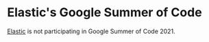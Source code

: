 # Elastic's Google Summer of Code

[Elastic](https://www.elastic.co) is not participating in Google Summer of Code 2021.
<!-- excited to participate in the Google Summer of Code 2021 program, and we hope that you are too!

This readme will get you started with project ideas, mentors, where to ask questions, and how to apply. Please note that this year we are only participating with the [Elastic UI](https://github.com/elastic/eui) and [Elastic Charts](https://github.com/elastic/elastic-charts) repositories.



## What are the Elastic UI and Charts Frameworks, and why are we excited about this project?

The Elastic UI framework (EUI) is at the :heart: of all interfaces at Elastic. It started as the design system for [Kibana](https://github.com/elastic/kibana) but has grown to be used and shaped by teams across Elastic. Recently, EUI has been adopted by projects large and small outside of Elastic and has welcomed contributions from designers and developers worldwide. And Elastic Charts are following the same approach for creating advanced visualizations.

The teams that have adopted EUI and Charts move fast and are continuously releasing great features. This means is that both projects are continually improving and growing to support their users. We often release updates weekly, and new features can have an immediate impact, leading to quick feedback cycles and new ideas. We take feature requests seriously and truly appreciate those that take time to help improve EUI and Charts.

We feel that the best way to keep improving both projects and supporting the growing number of teams adopting them is to

1. stabilize our support for widely-used projects and platforms outside Elastic, and
2. continue to provide thorough, thoughtful, usable documentation.

In our attempt to solve a real need in the open source community, we want to be as helpful as possible in getting folks started the right way.



## Application Instructions

Please read and apply via [https://summerofcode.withgoogle.com/get-started/](https://summerofcode.withgoogle.com/get-started/).

In your application, please tell us about:

1. **You**: Your name and how to contact you.
1. **Project**: Which of our project ideas you want to be working on, or if it is your own, describe it in detail.
1. **Deliverables**: What is the outcome of your project. The more technical details, the better.
1. **Timeline**: Provide a detailed work timeline that breaks the project into one-week milestones and align them to the GSoC timeline.
1. **Availability**: Describe your time commitment and be very explicit about any other engagements — both related to work and holidays or trips. No surprises, please.
1. **Pull request**: Link to a pull request you have submitted to the project you want to work on.
  It is not required to have the pull request merged since reviewing can take time, and we do not rush that process. We want to see that you can contribute in a meaningful way to the project you want to be working on. Start small and only add more complex tasks later on. And while documentation fixes or enhancements are welcome, showing your programming skills will earn you bonus points.
  Here is a starting point for issues you could dive into: [EUI `good first issue`](https://github.com/elastic/eui/issues?q=is%3Aopen+is%3Aissue+label%3A%22good+first+issue%22) and [Elastic Charts `good first issue`](https://github.com/elastic/elastic-charts/issues?q=is:open+is:issue+label:%22good+first+issue%22)

If you want us to review your application before the final submission:

* Create a Google Doc.
* Add it as a draft in the [GSoC application](https://summerofcode.withgoogle.com) once you are ready for a review. Please, permit `Can comment` for everybody with the link.

Elastic is always seeking to diversify its contributors and especially welcomes applications from women from all backgrounds and people of color.



## Team

* [Aravind Putrevu](https://github.com/aravindputrevu) admin
* [Jennifer Allen](https://github.com/jensallen) admin
* [Marco Vettorello](https://github.com/markov00) mentor
* [Michail Yasonik](https://github.come/myasonik) mentor
* [Philipp Krenn](https://github.com/xeraa) admin
* [Robert Monfera](https://github.com/monfera) mentor
* [Stephanie Nissen](https://github.com/Stephanie-Nissen) admin



## Ideas

These are suggestions that we think would make good Google Summer of Code projects.

Please start a question on our [GSoC Discuss group](https://discuss.elastic.co/c/elastic-community-ecosystem/elastic-gsoc) if you wish to propose your idea — there are also some [pointers for other ideas](#other). We value your initiative, so don't be shy.



### Project-1: Accessible Combobox Variants in EUI

#### Brief Explanation

[EUI](https://github.com/elastic/eui) has several different variants of comboboxes (where a user types and options are presented) however, each is built differently. We want to rebuild all of our existing patterns on top of the same base components to provide a unified and accessible experience.

#### Expected Results

[EuiCombobox](https://eui.elastic.co/#/forms/combo-box), [multi-select Filter Groups](https://eui.elastic.co/#/forms/filter-group#multi-select), and [EuiSuggest](https://eui.elastic.co/#/forms/suggest) are all built on top of [EuiSelectable](https://eui.elastic.co/#/forms/selectable). A key point of this is to bring the accessibility of EuiSelectable to the other components.

#### Knowledge Prerequisites

* TypeScript
* React
* [Accessibility](https://eui.elastic.co/#/guidelines/accessibility) - none but be ready to learn about screen readers (VoiceOver or NVDA) and [WAI-ARIA Authoring Practices](https://www.w3.org/TR/wai-aria-practices-1.2/)

#### Skill Level

Medium-Hard

#### Mentors

Michail Yasonik



### Project-2: Alluvial Diagram in Elastic Charts

<img src="https://rawgraphs.io/static/alluvial_cover-5b6c32863e5a2afe77d0c41ea82504da.png" width="500px" />

Example: https://datavizcatalogue.com/methods/parallel_sets.html


#### Brief Explanation
Introduce the Alluvial diagram to [Elastic Charts](https://github.com/elastic/elastic-charts). These diagrams represent weighted flows among nodes. The links between nodes are proportional to the flow quantity.

#### Expected Results
A new Alluvial diagram type component that provides:
- a formalized but flexible data structure
- a set of interaction capabilities to explore the flow (tooltips, reordering nodes)
- a set of configuration options to tweak the visual aspect of the flow: space between nodes, initial sorting order, node, and link styles
- a set of usage examples and documentation

#### Knowledge Prerequisites
- SVG, Canvas2d, or WebGL
- JavaScript (ideally TypeScript or ES2015)
- React, D3, or similar libraries
- Experience in dynamic content generation like data visualization, animation, or game development

#### Timeline (tentative)
- W1 familiarize with [Elastic Charts](https://github.com/elastic/elastic-charts) API and internals
- W2 familiarize with the alluvial diagram: gain a general understanding on when to use it and how to read it, what are the valuable interactions and evaluate good practices applied to that visualization.
- W3-W8 start from a barebone new chart type implementation provided by the mentor,  prototype, and iterate on the data processing and data representation. Outcomes are an alpha version of an alluvial diagram component, with a flexible data structure, configuration options, and, at least, tooltip interaction on elements/flows.
- W8-W10 clean up the code, provide good chart examples through Storybook with associated documentation

#### Skill Level
Medium

#### Mentors
Robert Monfera



### Project-3: Parallel Coordinates in Elastic Charts

<img src="https://datavizproject.com/wp-content/uploads/2015/11/Sk%C3%A6rmbillede-2016-02-01-kl.-18.31.24.png" width="500" />

Example: https://datavizcatalogue.com/methods/parallel_coordinates.html

#### Brief Explanation
Introduce the parallel coordinates chart in [Elastic Charts](https://github.com/elastic/elastic-charts). A parallel coordinates plot is a way to visualize high-dimensional multivariate datasets.
N-parallel lines are drawn to represent an n-dimensional space, and a data point is represented by the segments that connect the respective coordinate on each dimension space.

#### Expected Results
A new parallel coordinates component that provides:
- a formalized but flexible data structure
- a set of interaction capabilities to explore the data points (tooltips, data point highlights, dimension reordering via drag/drop, dimension filtering)
- a set of configuration options to tweak the visual aspect: polyline colors, dimensions labels)
- a set of usage examples and documentation

#### Timeline (tentative)
- W1 familiarize with [Elastic Charts](https://github.com/elastic/elastic-charts) API and internals
- W2 familiarize with the alluvial diagram: gain a general understanding of when to use it and how to read it, the valuable interactions, and evaluate good practices applied to that visualization.
- W3-W8 start from a barebone new chart type implementation provided by the mentor,  prototype, and iterate on the data processing and data representation flow. Outcomes are an alpha version of a parallel coordinates component, with a flexible data structure, configuration options, and, at least, highlight and tooltip interaction polylines.
- W8-W10 clean up the code, provide good chart examples through Storybook with associated documentation

#### Knowledge Prerequisites
- SVG, Canvas2d, or WebGL
- JavaScript (ideally TypeScript or ES2015)
- React, D3, or similar libraries
- Experience in dynamic content generation like data visualization, animation, or game development

#### Skill Level
High

#### Mentors
Robert Monfera, TBD


### Project-4: Data Sonification

Inspirations:
* https://sonification.design
* https://www.ft.com/content/80269930-40c3-11e9-b896-fe36ec32aece

#### Brief Explanation
Sonification is the use of non-speech audio to convey information or perceptualize data. In the context of improving chart accessibility, we are looking to start adding simplified sonification using WebAudio to generate an audio track that represents slopes, twists, and trends in a cartesian chart.

#### Expected Results
Mapping functions can transform a set of data points from a cartesian space into sounds, including sonic "tick marks" underlining the passage of time, text synthesis for values, and other embellishments.
That mapping functions should feed on the data source of a chart and its axis and other data to produce sounds that reflect the data and chart elements and, if possible, to represent annotations or relationships between data.

#### Knowledge Prerequisites
- Audio experience (any of composing, synthesizer tool or music-making, WebAudioAPI knowledge)
- JavaScript or Typescript

#### Timeline (tentative)
- W1 familiarize with [Elastic Charts](https://github.com/elastic/elastic-charts) API and internals
- W2 familiarize with data sonification: gain a general understanding of the various techniques used to map a data source into synthesized sounds.
- W3-W4 create a prototype able to use the WebAudioAPI to produce sounds based on an array of data points and annotations like axis ticks (not required to be linked with [Elastic Charts](https://github.com/elastic/elastic-charts) library at the beginning)
- W4-W6 iterate through the prototype, refining the sound harmonics to improve and provide a pleasant experience.
- W7-W8 integrate that function into the chart library: an external action received by the chart library should trigger the sonification function for a cartesian chart rendered on screen.
- W9-W10 clean up the code, provide good chart examples through Storybook with associated documentation

#### Skill Level
Medium-High

#### Mentors
Robert Monfera, Michail Yasonik



### Other Ideas

You may get some inspiration from our [existing issues in EUI](https://github.com/elastic/eui/issues) but keep in mind that we are limiting our projects to having an accessibility focus this year. For [Elastic Charts issues](https://github.com/elastic/elastic-charts/issues), we are accepting a broader scope of features.

Please discuss any project ideas on the [GSoC Discuss group](https://discuss.elastic.co/c/elastic-community-ecosystem/elastic-gsoc) with us before submitting to maximize your chances of being accepted.



## I Need Help

For all questions, like the application process or your pull request, head over to our [GSoC Discuss group](https://discuss.elastic.co/c/elastic-community-ecosystem/elastic-gsoc).-->

